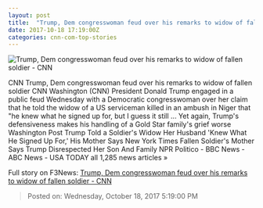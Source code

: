 ```yaml
---
layout: post
title:  "Trump, Dem congresswoman feud over his remarks to widow of fallen soldier - CNN"
date: 2017-10-18 17:19:00Z
categories: cnn-com-top-stories
---
```


![Trump, Dem congresswoman feud over his remarks to widow of fallen soldier - CNN](http://cdn.cnn.com/cnnnext/dam/assets/171017234240-frederica-wilson-super-tease.jpg)

CNN Trump, Dem congresswoman feud over his remarks to widow of fallen soldier CNN Washington (CNN) President Donald Trump engaged in a public feud Wednesday with a Democratic congresswoman over her claim that he told the widow of a US serviceman killed in an ambush in Niger that "he knew what he signed up for, but I guess it still ... Yet again, Trump's defensiveness makes his handling of a Gold Star family's grief worse Washington Post Trump Told a Soldier's Widow Her Husband 'Knew What He Signed Up For,' His Mother Says New York Times Fallen Soldier's Mother Says Trump Disrespected Her Son And Family NPR Politico - BBC News - ABC News - USA TODAY all 1,285 news articles »


Full story on F3News: [Trump, Dem congresswoman feud over his remarks to widow of fallen soldier - CNN](http://www.f3nws.com/n/mzDKGE)

> Posted on: Wednesday, October 18, 2017 5:19:00 PM
